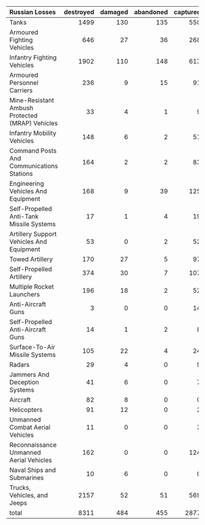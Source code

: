 | Russian Losses                                   |   destroyed |   damaged |   abandoned |   captured |   total |
|:-------------------------------------------------|------------:|----------:|------------:|-----------:|--------:|
| Tanks                                            |        1499 |       130 |         135 |        550 |    2314 |
| Armoured Fighting Vehicles                       |         646 |        27 |          36 |        268 |     977 |
| Infantry Fighting Vehicles                       |        1902 |       110 |         148 |        613 |    2773 |
| Armoured Personnel Carriers                      |         236 |         9 |          15 |         91 |     351 |
| Mine-Resistant Ambush Protected  (MRAP) Vehicles |          33 |         4 |           1 |          9 |      47 |
| Infantry Mobility Vehicles                       |         148 |         6 |           2 |         51 |     207 |
| Command Posts And Communications Stations        |         164 |         2 |           2 |         83 |     251 |
| Engineering Vehicles And Equipment               |         168 |         9 |          39 |        125 |     341 |
| Self-Propelled Anti-Tank Missile Systems         |          17 |         1 |           4 |         19 |      41 |
| Artillery Support Vehicles And Equipment         |          53 |         0 |           2 |         52 |     107 |
| Towed Artillery                                  |         170 |        27 |           5 |         97 |     299 |
| Self-Propelled Artillery                         |         374 |        30 |           7 |        107 |     518 |
| Multiple Rocket Launchers                        |         196 |        18 |           2 |         52 |     268 |
| Anti-Aircraft Guns                               |           3 |         0 |           0 |         14 |      17 |
| Self-Propelled Anti-Aircraft Guns                |          14 |         1 |           2 |          8 |      25 |
| Surface-To-Air Missile Systems                   |         105 |        22 |           4 |         24 |     155 |
| Radars                                           |          29 |         4 |           0 |          9 |      42 |
| Jammers And Deception Systems                    |          41 |         6 |           0 |          7 |      54 |
| Aircraft                                         |          82 |         8 |           0 |          0 |      90 |
| Helicopters                                      |          91 |        12 |           0 |          2 |     105 |
| Unmanned Combat Aerial Vehicles                  |          11 |         0 |           0 |          3 |      14 |
| Reconnaissance Unmanned Aerial Vehicles          |         162 |         0 |           0 |        124 |     286 |
| Naval Ships and Submarines                       |          10 |         6 |           0 |          0 |      16 |
| Trucks, Vehicles, and Jeeps                      |        2157 |        52 |          51 |        569 |    2829 |
| total                                            |        8311 |       484 |         455 |       2877 |   12127 |